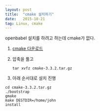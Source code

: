 ```yaml
---
layout: post
title:  "cmake 설치하기"
date:   2015-10-21
tag: Linux, cmake
---
```



openbabel 설치를 하려고 하는데 cmake가 없다.

1. [cmake 다운로드](https://cmake.org/download/)
1. 압축을 풀고

    `tar xvfz cmake-3.3.2.tar.gz`
1. 아래 순서대로 설치 진행

 ```
cd cmake-3.3.2.tar.gz
./bootstrap
gmake
make DESTDIR=/home/john
install
```